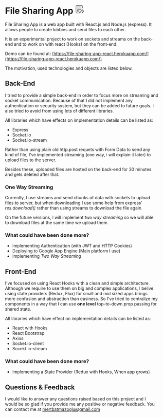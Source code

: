 # File Sharing App <img src="./client/src/images/icon.png" style="width:30px" />

File Sharing App is a web app built with React.js and Node.js (express). It allows people to create lobbies and send files to each other.

It is an experimental project to work on sockets and streams on the back-end and to work on with react (Hooks) on the front-end.

Demo can be found at: [https://file-sharing-app-react.herokuapp.com/](https://file-sharing-app-react.herokuapp.com/)

The motivation, used technologies and objects are listed below.

## Back-End

I tried to provide a simple back-end in order to focus more on streaming and socket communication. Because of that I did not implement any authentication or security system, but they can be added to future goals. I also tried to avoid from using lots of different libraries.

All libraries which have effects on implementation details can be listed as:

- Express
- Socket.io
- Socket.io-stream

Rather than using plain old http.post requets with Form Data to send any kind of file, I've implemented streaming (one way, i will explain it later) to upload files to the server.

Besides these, uploaded files are hosted on the back-end for 30 minutes and gets deleted after that.

### One Way Streaming

Currently, I use streams and send chunks of data with sockets to upload files to server, but when downloading I use some help from express' _res.download()_ rather than using streams to download the file again.

On the future versions, I will implement _two way streaming_ so we will able to download files at the same time we upload them.

### What could have been done more?

- Implementing Authentication (with JWT and HTTP Cookies)
- Deploying to Google App Engine (Main platform I use)
- Implementing _Two Way Streaming_

## Front-End

I've focused on using React Hooks with a clean and simple architecture. Although we require to use them on big and complex applications, I belive using state providers (Redux, Flux) for small and mid sized apps brings more confusion and abstraction than easiness. So I've tried to centralize my components in a way that I can use **one level** top-to-down prop passing for shared state.

All libraries which have effect on implementation details can be listed as:

- React with Hooks
- React Bootstrap
- Axios
- Socket.io-client
- Socekt.io-stream

### What could have been done more?

- Implementing a State Provider (Redux with Hooks, When app grows)

## Questions & Feedback

I would like to answer any questions raised based on this project and I would be so glad if you provide me any positive or negative feedback. You can contact me at <a href="mailto:mertbatmazoglu@gmail.com" target="_blank">mertbatmazoglu@gmail.com</a>

